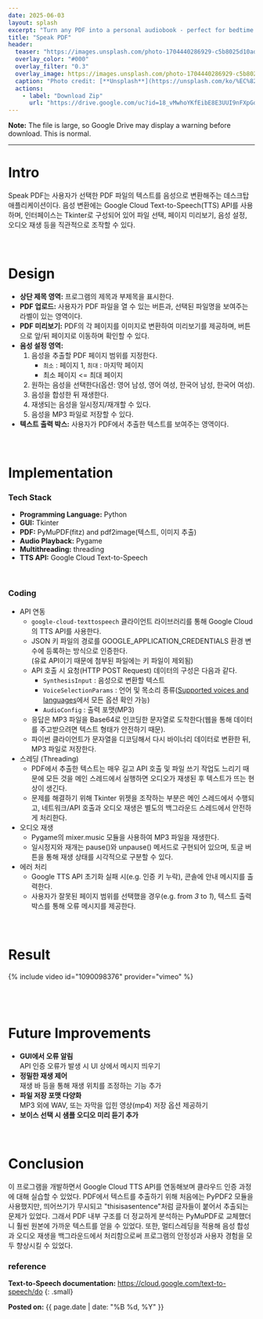 ```yaml
---
date: 2025-06-03
layout: splash
excerpt: "Turn any PDF into a personal audiobook - perfect for bedtime stories or study sessions."
title: "Speak PDF"
header:
  teaser: "https://images.unsplash.com/photo-1704440286929-c5b8025d10ad?q=80&w=2940&auto=format&fit=crop&ixlib=rb-4.1.0&ixid=M3wxMjA3fDB8MHxwaG90by1wYWdlfHx8fGVufDB8fHx8fA%3D%3D"
  overlay_color: "#000"
  overlay_filter: "0.3"
  overlay_image: https://images.unsplash.com/photo-1704440286929-c5b8025d10ad?q=80&w=2940&auto=format&fit=crop&ixlib=rb-4.1.0&ixid=M3wxMjA3fDB8MHxwaG90by1wYWdlfHx8fGVufDB8fHx8fA%3D%3D
  caption: "Photo credit: [**Unsplash**](https://unsplash.com/ko/%EC%82%AC%EC%A7%84/%EA%B7%B8-%EC%9C%84%EC%97%90-%ED%97%A4%EB%93%9C%ED%8F%B0%EC%9D%B4-%EB%8B%AC%EB%A6%B0-%EC%B1%85-ZVAKWvq8J98)"
  actions:
    - label: "Download Zip"
      url: "https://drive.google.com/uc?id=18_vMwhoYKfEibE8E3UUI9nFXpGd3sqk7&export=download" 
---
```

**Note:** The file is large, so Google Drive may display a warning before download. This is normal.

---

# Intro

Speak PDF는 사용자가 선택한 PDF 파일의 텍스트를 음성으로 변환해주는 데스크탑 애플리케이션이다. 음성 변환에는 Google Cloud Text-to-Speech(TTS) API를 사용하며, 인터페이스는 Tkinter로 구성되어 있어 파일 선택, 페이지 미리보기, 음성 설정, 오디오 재생 등을 직관적으로 조작할 수 있다.
<br><br><br>

# Design

- **상단 제목 영역:** 프로그램의 제목과 부제목을 표시한다.
- **PDF 업로드:** 사용자가 PDF 파일을 열 수 있는 버튼과, 선택된 파일명을 보여주는 라벨이 있는 영역이다.
- **PDF 미리보기:** PDF의 각 페이지를 이미지로 변환하여 미리보기를 제공하며, 버튼으로 앞/뒤 페이지로 이동하며 확인할 수 있다.
- **음성 설정 영역:**
   1. 음성을 추출할 PDF 페이지 범위를 지정한다.
      - `최소` : 페이지 1, `최대` : 마지막 페이지
      - 최소 페이지 <= 최대 페이지
   2. 원하는 음성을 선택한다(옵션: 영어 남성, 영어 여성, 한국어 남성, 한국어 여성).
   3. 음성을 합성한 뒤 재생한다.
   4. 재생되는 음성을 일시정지/재개할 수 있다.
   5. 음성을 MP3 파일로 저장할 수 있다.
- **텍스트 출력 박스:** 사용자가 PDF에서 추출한 텍스트를 보여주는 영역이다.
<br><br><br>

# Implementation

### Tech Stack

- **Programming Language:** Python
- **GUI:** Tkinter
- **PDF:** PyMuPDF(fitz) and pdf2image(텍스트, 이미지 추출)
- **Audio Playback:** Pygame
- **Multithreading:** threading
- **TTS API:** Google Cloud Text-to-Speech
<br>

### Coding

-  API 연동
   - `google-cloud-texttospeech` 클라이언트 라이브러리를 통해 Google Cloud의 TTS API를 사용한다.
   - JSON 키 파일의 경로를 GOOGLE_APPLICATION_CREDENTIALS 환경 변수에 등록하는 방식으로 인증한다.   
   (유료 API이기 때문에 첨부된 파일에는 키 파일이 제외됨)
   - API 호출 시 요청(HTTP POST Request) 데이터의 구성은 다음과 같다.
      - `SynthesisInput` : 음성으로 변환할 텍스트
      - `VoiceSelectionParams` : 언어 및 목소리 종류(<a href="https://cloud.google.com/text-to-speech/docs/list-voices-and-types" target="_blank">Supported voices and languages</a>에서 모든 옵션 확인 가능)
      - `AudioConfig` : 출력 포맷(MP3)
   - 응답은 MP3 파일을 Base64로 인코딩한 문자열로 도착한다(웹을 통해 데이터를 주고받으려면 텍스트 형태가 안전하기 때문).
   - 파이썬 클라이언트가 문자열을 디코딩해서 다시 바이너리 데이터로 변환한 뒤, MP3 파일로 저장한다.
- 스레딩 (Threading)
   - PDF에서 추출한 텍스트는 매우 길고 API 호출 및 파일 쓰기 작업도 느리기 때문에 모든 것을 메인 스레드에서 실행하면 오디오가 재생된 후 텍스트가 뜨는 현상이 생긴다.
   - 문제를 해결하기 위해 Tkinter 위젯을 조작하는 부분은 메인 스레드에서 수행되고, 네트워크/API 호출과 오디오 재생은 별도의 백그라운드 스레드에서 안전하게 처리한다.
- 오디오 재생
   - Pygame의 mixer.music 모듈을 사용하여 MP3 파일을 재생한다.
   - 일시정지와 재개는 pause()와 unpause() 메서드로 구현되어 있으며, 토글 버튼을 통해 재생 상태를 시각적으로 구분할 수 있다.
- 에러 처리
   - Google TTS API 초기화 실패 시(e.g. 인증 키 누락), 콘솔에 안내 메시지를 출력한다.
   - 사용자가 잘못된 페이지 범위를 선택했을 경우(e.g. from *3* to *1*), 텍스트 출력 박스를 통해 오류 메시지를 제공한다.
<br><br><br>

# Result

<div style="width: 90%;">{% include video id="1090098376" provider="vimeo" %}</div>
<br><br><br>

# Future Improvements

- **GUI에서 오류 알림**   
API 인증 오류가 발생 시 UI 상에서 메시지 띄우기
- **정밀한 재생 제어**   
재생 바 등을 통해 재생 위치를 조정하는 기능 추가
- **파일 저장 포맷 다양화**   
MP3 외에 WAV, 또는 자막을 입힌 영상(mp4) 저장 옵션 제공하기
- **보이스 선택 시 샘플 오디오 미리 듣기 추가**
<br><br><br>

# Conclusion

이 프로그램을 개발하면서 Google Cloud TTS API를 연동해보며 클라우드 인증 과정에 대해 실습할 수 있었다. PDF에서 텍스트를 추출하기 위해 처음에는 PyPDF2 모듈을 사용했지만, 띄어쓰기가 무시되고 "thisisasentence"처럼 글자들이 붙어서 추출되는 문제가 있었다. 그래서 PDF 내부 구조를 더 정교하게 분석하는 PyMuPDF로 교체했더니 훨씬 원본에 가까운 텍스트를 얻을 수 있었다. 또한, 멀티스레딩을 적용해 음성 합성과 오디오 재생을 백그라운드에서 처리함으로써 프로그램의 안정성과 사용자 경험을 모두 향상시킬 수 있었다.
<br>

### reference

**Text-to-Speech documentation:** <https://cloud.google.com/text-to-speech/do>
{: .small}

<b>Posted on:</b> {{ page.date | date: "%B %d, %Y" }}
